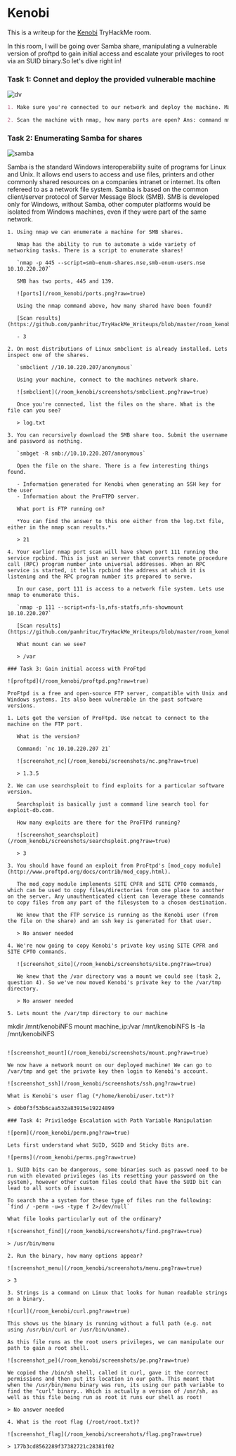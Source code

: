 # Kenobi

This is a writeup for the [Kenobi](https://tryhackme.com/room/kenobi) TryHackMe room.

In this room, I will be going over Samba share, manipulating a vulnerable version of proftpd to gain initial access and escalate your privileges to root via an SUID binary.So let's dive right in!

### Task 1: Connet and deploy the provided vulnerable machine

![dv](https://user-images.githubusercontent.com/115058054/232884715-9d098b78-adde-4c12-abfd-86e2197c8ccd.gif)

```markdown
1. Make sure you're connected to our network and deploy the machine. Machine IP Address: 10.10.15.253 - No answer needed

2. Scan the machine with nmap, how many ports are open? Ans: command nmap -T4 -A 10.10.15.253 - 7
```

### Task 2: Enumerating Samba for shares

![samba](/room_kenobi/samba.png?raw=true)

Samba is the standard Windows interoperability suite of programs for Linux and Unix. It allows end users to access and use files, printers and other commonly shared resources on a companies intranet or internet. Its often refereed to as a network file system.
Samba is based on the common client/server protocol of Server Message Block (SMB). SMB is developed only for Windows, without Samba, other computer platforms would be isolated from Windows machines, even if they were part of the same network.
```
1. Using nmap we can enumerate a machine for SMB shares.

   Nmap has the ability to run to automate a wide variety of networking tasks. There is a script to enumerate shares!

   `nmap -p 445 --script=smb-enum-shares.nse,smb-enum-users.nse 10.10.220.207`

   SMB has two ports, 445 and 139.

   ![ports](/room_kenobi/ports.png?raw=true)

   Using the nmap command above, how many shared have been found?

   [Scan results](https://github.com/pamhrituc/TryHackMe_Writeups/blob/master/room_kenobi/nmap_scans/smb_scan.log)

   - 3

2. On most distributions of Linux smbclient is already installed. Lets inspect one of the shares.

   `smbclient //10.10.220.207/anonymous`

   Using your machine, connect to the machines network share.

   ![smbclient](/room_kenobi/screenshots/smbclient.png?raw=true)

   Once you're connected, list the files on the share. What is the file can you see?

   > log.txt

3. You can recursively download the SMB share too. Submit the username and password as nothing.

   `smbget -R smb://10.10.220.207/anonymous`

   Open the file on the share. There is a few interesting things found.

   - Information generated for Kenobi when generating an SSH key for the user
   - Information about the ProFTPD server.

   What port is FTP running on?

   *You can find the answer to this one either from the log.txt file, either in the nmap scan results.*

   > 21

4. Your earlier nmap port scan will have shown port 111 running the service rpcbind. This is just an server that converts remote procedure call (RPC) program number into universal addresses. When an RPC service is started, it tells rpcbind the address at which it is listening and the RPC program number its prepared to serve.

   In our case, port 111 is access to a network file system. Lets use nmap to enumerate this.

   `nmap -p 111 --script=nfs-ls,nfs-statfs,nfs-showmount 10.10.220.207`

   [Scan results](https://github.com/pamhrituc/TryHackMe_Writeups/blob/master/room_kenobi/nmap_scans/nfs_scan.log)

   What mount can we see?

   > /var

### Task 3: Gain initial access with ProFtpd

![proftpd](/room_kenobi/proftpd.png?raw=true)

ProFtpd is a free and open-source FTP server, compatible with Unix and Windows systems. Its also been vulnerable in the past software versions.

1. Lets get the version of ProFtpd. Use netcat to connect to the machine on the FTP port.

   What is the version?

   Command: `nc 10.10.220.207 21`

   ![screenshot_nc](/room_kenobi/screenshots/nc.png?raw=true)

   > 1.3.5

2. We can use searchsploit to find exploits for a particular software version.

   Searchsploit is basically just a command line search tool for exploit-db.com.

   How many exploits are there for the ProFTPd running?

   ![screenshot_searchsploit](/room_kenobi/screenshots/searchsploit.png?raw=true)

   > 3

3. You should have found an exploit from ProFtpd's [mod_copy module](http://www.proftpd.org/docs/contrib/mod_copy.html).

   The mod_copy module implements SITE CPFR and SITE CPTO commands, which can be used to copy files/directories from one place to another on the server. Any unauthenticated client can leverage these commands to copy files from any part of the filesystem to a chosen destination.

   We know that the FTP service is running as the Kenobi user (from the file on the share) and an ssh key is generated for that user.

   > No answer needed

4. We're now going to copy Kenobi's private key using SITE CPFR and SITE CPTO commands.

   ![screenshot_site](/room_kenobi/screenshots/site.png?raw=true)

   We knew that the /var directory was a mount we could see (task 2, question 4). So we've now moved Kenobi's private key to the /var/tmp directory.

   > No answer needed

5. Lets mount the /var/tmp directory to our machine

   ```
   mkdir /mnt/kenobiNFS
   mount machine_ip:/var /mnt/kenobiNFS
   ls -la /mnt/kenobiNFS
   ```

   ![screenshot_mount](/room_kenobi/screenshots/mount.png?raw=true)

   We now have a network mount on our deployed machine! We can go to /var/tmp and get the private key then login to Kenobi's account.

   ![screenshot_ssh](/room_kenobi/screenshots/ssh.png?raw=true)

   What is Kenobi's user flag (*/home/kenobi/user.txt*)?

   > d0b0f3f53b6caa532a83915e19224899

### Task 4: Priviledge Escalation with Path Variable Manipulation

![perm](/room_kenobi/perm.png?raw=true)

Lets first understand what SUID, SGID and Sticky Bits are.

![perms](/room_kenobi/perms.png?raw=true)

1. SUID bits can be dangerous, some binaries such as passwd need to be run with elevated privileges (as its resetting your password on the system), however other custom files could that have the SUID bit can lead to all sorts of issues.

   To search the a system for these type of files run the following: `find / -perm -u=s -type f 2>/dev/null`

   What file looks particularly out of the ordinary?

   ![screenshot_find](/room_kenobi/screenshots/find.png?raw=true)

   > /usr/bin/menu

2. Run the binary, how many options appear?

   ![screenshot_menu](/room_kenobi/screenshots/menu.png?raw=true)

   > 3

3. Strings is a command on Linux that looks for human readable strings on a binary.

   ![curl](/room_kenobi/curl.png?raw=true)

   This shows us the binary is running without a full path (e.g. not using /usr/bin/curl or /usr/bin/uname).

   As this file runs as the root users privileges, we can manipulate our path to gain a root shell.

   ![screenshot_pe](/room_kenobi/screenshots/pe.png?raw=true)

   We copied the /bin/sh shell, called it curl, gave it the correct permissions and then put its location in our path. This meant that when the /usr/bin/menu binary was run, its using our path variable to find the "curl" binary.. Which is actually a version of /usr/sh, as well as this file being run as root it runs our shell as root!

   > No answer needed

4. What is the root flag (/root/root.txt)?

   ![screenshot_flag](/room_kenobi/screenshots/flag.png?raw=true)

   > 177b3cd8562289f37382721c28381f02
